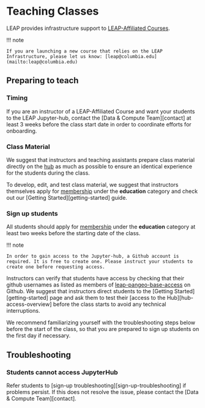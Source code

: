 # Teaching Classes

LEAP provides infrastructure support to [LEAP-Affiliated Courses](https://leap.columbia.edu/education/education-curriculum/).

!!! note

    If you are launching a new course that relies on the LEAP Infrastructure, please let us know: [leap@columbia.edu](mailto:leap@columbia.edu)

## Preparing to teach

### Timing

If you are an instructor of a LEAP-Affiliated Course and want your students to the LEAP Jupyter-hub, contact the [Data & Compute Team][contact] at least 3 weeks before the class start date in order to coordinate efforts for onboarding.

### Class Material

We suggest that instructors and teaching assistants prepare class material directly on the [hub](https://leap.2i2c.cloud/) as much as possible to ensure an identical experience for the students during the class.

To develop, edit, and test class material, we suggest that instructors themselves apply for [membership](https://forms.gle/RpeaMZh5btTdZtzu8) under the **education** category and check out our [Getting Started][getting-started] guide.

### Sign up students

All students should apply for [membership](https://forms.gle/RpeaMZh5btTdZtzu8) under the **education** category at least two weeks before the starting date of the class.

!!! note

    In order to gain access to the Jupyter-hub, a Github account is required. It is free to create one. Please instruct your students to create one before requesting access.

Instructors can verify that students have access by checking that their github usernames as listed as members of [leap-pangeo-base-access](https://github.com/orgs/leap-stc/teams/leap-pangeo-base-access) on Github. We suggest that instructors direct students to the [Getting Started][getting-started] page and ask them to test their [access to the Hub][hub-access-overview] before the class starts to avoid any technical interruptions.

We recommend familiarizing yourself with the troubleshooting steps below before the start of the class, so that you are prepared to sign up students on the first day if necessary.

## Troubleshooting

### Students cannot access JupyterHub

Refer students to [sign-up troubleshooting][sign-up-troubleshooting] if problems persist. If this does not resolve the issue, please contact the [Data & Compute Team][contact].
